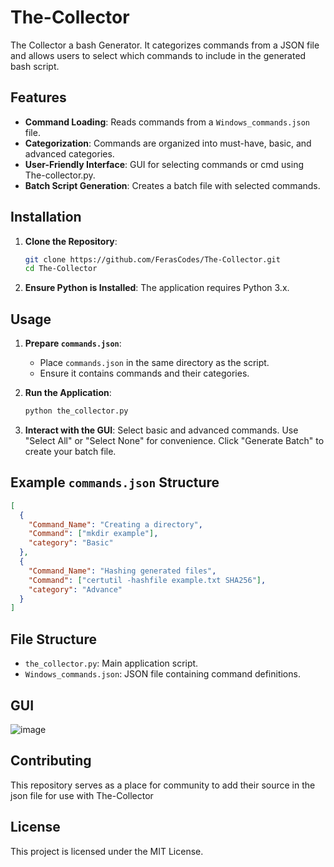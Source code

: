 # The-Collector

The Collector a bash Generator. It categorizes commands from a JSON file and allows users to select which commands to include in the generated bash script.

## Features

- **Command Loading**: Reads commands from a `Windows_commands.json` file.
- **Categorization**: Commands are organized into must-have, basic, and advanced categories.
- **User-Friendly Interface**: GUI for selecting commands or cmd using The-collector.py.
- **Batch Script Generation**: Creates a batch file with selected commands.

## Installation

1. **Clone the Repository**:
   ```bash
   git clone https://github.com/FerasCodes/The-Collector.git
   cd The-Collector
2. **Ensure Python is Installed**:
The application requires Python 3.x.

## Usage

1. **Prepare `commands.json`**:
   - Place `commands.json` in the same directory as the script.
   - Ensure it contains commands and their categories.

2. **Run the Application**:
   ```bash
   python the_collector.py

3. **Interact with the GUI**:
Select basic and advanced commands.
Use "Select All" or "Select None" for convenience.
Click "Generate Batch" to create your batch file.


## Example `commands.json` Structure

```json
[
  {
    "Command_Name": "Creating a directory",
    "Command": ["mkdir example"],
    "category": "Basic"
  },
  {
    "Command_Name": "Hashing generated files",
    "Command": ["certutil -hashfile example.txt SHA256"],
    "category": "Advance"
  }
]
```

## File Structure

- `the_collector.py`: Main application script.
- `Windows_commands.json`: JSON file containing command definitions.

## GUI 
![image](https://github.com/user-attachments/assets/8affe9b1-bdb8-4c5a-80db-f2799774258d)


## Contributing

This repository serves as a place for community to add their source in the json file for use with The-Collector

## License

This project is licensed under the MIT License.


